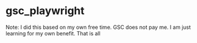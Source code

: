 # gsc_playwright
Note: I did this based on my own free time. GSC does not pay me. I am just learning for my own benefit. That is all
